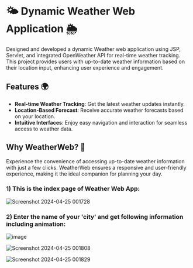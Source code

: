 # 🌤️ Dynamic Weather Web Application 🌦️

Designed and developed a dynamic Weather web application using JSP, Servlet, and integrated OpenWeather API for real-time weather tracking. This project provides users with up-to-date weather information based on their location input, enhancing user experience and engagement.

## Features 🌍
- **Real-time Weather Tracking**: Get the latest weather updates instantly.
- **Location-Based Forecast**: Receive accurate weather forecasts based on your location.
- **Intuitive Interfaces**: Enjoy easy navigation and interaction for seamless access to weather data.

## Why WeatherWeb? 🌈
Experience the convenience of accessing up-to-date weather information with just a few clicks. WeatherWeb ensures a responsive and user-friendly experience, making it the ideal companion for planning your day.


### 1) This is the index page of Weather Web App:
![Screenshot 2024-04-25 001728](https://github.com/Aryesh404/Weather-Web-App/assets/142689032/3d9fdfff-4e8f-4ea6-9596-6c507538e93e)

### 2) Enter the name of your 'city' and get following information including animation:
![image](https://github.com/Aryesh404/Weather-Web-App/assets/142689032/f29f968a-f233-43e3-bb63-b0fac94012b1)

![Screenshot 2024-04-25 001808](https://github.com/Aryesh404/Weather-Web-App/assets/142689032/4648863a-94f1-455e-8f59-ff7c90946985)

![Screenshot 2024-04-25 001829](https://github.com/Aryesh404/Weather-Web-App/assets/142689032/33aea5db-dbf1-45ef-a5c8-666e03e5dcc2)
